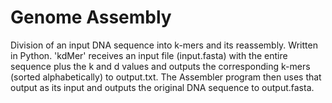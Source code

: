 # Genome Assembly

Division of an input DNA sequence into k-mers and its reassembly. Written in Python. 'kdMer' receives an input file (input.fasta) with the entire sequence plus the k and d values and outputs the corresponding k-mers (sorted alphabetically) to output.txt. The Assembler program then uses that output as its input and outputs the original DNA sequence to output.fasta. 
